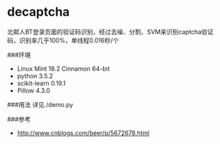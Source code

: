 # decaptcha
北邮人BT登录页面的验证码识别，经过去噪、分割、SVM来识别captcha验证码，识别率几乎100%，单线程0.016秒/个

###环境
 * Linux Mint 18.2 Cinnamon 64-bit
 * python 3.5.2
 * scikit-learn 0.19.1
 * Pillow 4.3.0

###用法
详见./demo.py

###参考
* http://www.cnblogs.com/beer/p/5672678.html
